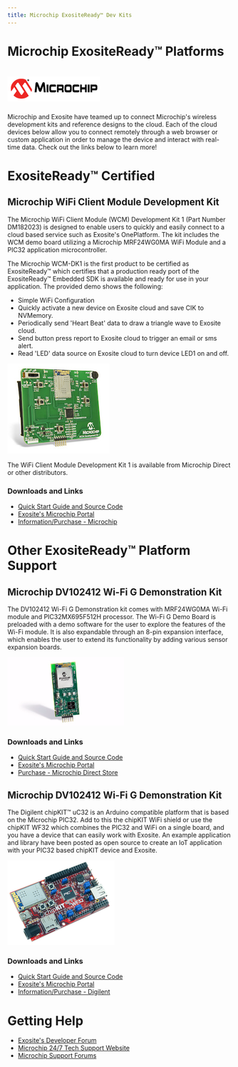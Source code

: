 ```yaml
---
title: Microchip ExositeReady™ Dev Kits
---
```


# Microchip ExositeReady™ Platforms

# ![Microchip](../assets/microchip_logo.png)

Microchip and Exosite have teamed up to connect Microchip's wireless development kits and reference designs to the cloud. Each of the cloud devices below allow you to connect remotely through a web browser or custom application in order to manage the device and interact with real-time data. Check out the links below to learn more!

# ExositeReady™ Certified
## Microchip WiFi Client Module Development Kit

The Microchip WiFi Client Module (WCM) Development Kit 1 (Part Number DM182023) is designed to enable users to quickly and easily connect to a cloud based service such as Exosite's OnePlatform. The kit includes the WCM demo board utilizing a Microchip MRF24WG0MA WiFi Module and a PIC32 application microcontroller.

The Microchip WCM-DK1 is the first product to be certified as ExositeReady™ which certifies that a production ready port of the ExositeReady™ Embedded SDK is available and ready for use in your application. The provided demo shows the following:

* Simple WiFi Configuration
* Quickly activate a new device on Exosite cloud and save CIK to NVMemory.
* Periodically send 'Heart Beat' data to draw a triangle wave to Exosite cloud.
* Send button press report to Exosite cloud to trigger an email or sms alert.
* Read 'LED' data source on Exosite cloud to turn device LED1 on and off.

![Microchip WCM-DK1](../assets/DM182020_WCM-Development-kit-1.jpg)

The WiFi Client Module Development Kit 1 is available from Microchip Direct or other distributors.

### Downloads and Links

* [Quick Start Guide and Source Code](https://github.com/exositeready/er_vfp_microchip_wcm)
* [Exosite's Microchip Portal](https://microchip.exosite.com/)
* [Information/Purchase - Microchip](http://www.microchipdirect.com/ProductSearch.aspx?keywords=DM182023)

# Other ExositeReady™ Platform Support

## Microchip DV102412 Wi-Fi G Demonstration Kit
The DV102412 Wi-Fi G Demonstration kit comes with MRF24WG0MA Wi-Fi module and PIC32MX695F512H processor. The Wi-Fi G Demo Board is preloaded with a demo software for the user to explore the features of the Wi-Fi module. It is also expandable through an 8-pin expansion interface, which enables the user to extend its functionality by adding various sensor expansion boards.

![Microchip dv102412](assets/dv102412.png)

### Downloads and Links
* [Quick Start Guide and Source Code](https://github.com/exosite-garage/mcp_dv102412_cloud)
* [Exosite's Microchip Portal](https://microchip.exosite.com/)
* [Purchase - Microchip Direct Store](http://www.microchip.com/Developmenttools/ProductDetails.aspx?PartNO=DV102412)

## Microchip DV102412 Wi-Fi G Demonstration Kit
The Digilent chipKIT™ uC32 is an Arduino compatible platform that is based on the Microchip PIC32.  Add to this the chipKIT WiFi shield or use the chipKIT WF32 which combines the PIC32 and WiFi on a single board, and you have a device that can easily work with Exosite.
An example application and library have been posted as open source to create an IoT application with your PIC32 based chipKIT device and Exosite.

![Microchip chipKIT_WF32](assets/chipKIT_WF32.png)

### Downloads and Links
* [Quick Start Guide and Source Code](https://github.com/exosite-garage/chipkit_wifi_cloud/blob/master/README.md#quick-start)
* [Exosite's Microchip Portal](https://microchip.exosite.com/)
* [Information/Purchase - Digilent](https://store.digilentinc.com/chipkit-wf32-wifi-enabled-microntroller-board-with-uno-r3-headers/)



# Getting Help

* [Exosite's Developer Forum](https://community.exosite.com/c/hardware-platforms/microchip-kits)
* [Microchip 24/7 Tech Support Website](http://www.microchip.com/wwwregister/default.aspx?ReturnURL=http://www.microchip.com/support/hottopics.aspx)
* [Microchip Support Forums](http://www.microchip.com/forums)
